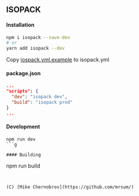 ## ISOPACK

#### Installation
```bash
npm i isopack --save-dev
# or
yarn add isopack --dev
```

Copy [iospack.yml.example](https://github.com/mrsum/isopack/blob/master/isopack.yml.example) to isopack.yml


#### package.json
```json
...
"scripts": {
  "dev": "isopack dev",
  "build": "isopack prod"
}
...

```

#### Development
```
npm run dev
```g

#### Building
```
npm run build
```


(C) [Mike Chernobrov](https://github.com/mrsum/)
